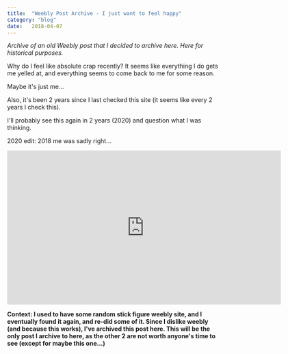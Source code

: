 ```yaml
---
title:  "Weebly Post Archive - I just want to feel happy"
category: "blog"
date:   2018-04-07
---
```


*Archive of an old Weebly post that I decided to archive here. Here for historical purposes.*



Why do I feel like absolute crap recently? It seems like everything I do gets me yelled at, and everything seems to come back to me for some reason.

Maybe it's just me...

Also, it's been 2 years since I last checked this site (it seems like every 2 years I check this).

I'll probably see this again in 2 years (2020) and question what I was thinking.


2020 edit: 2018 me was sadly right...

<iframe width="640" height="360" src="https://www.youtube-nocookie.com/embed/vNqh1a2Lu_E" frameborder="0" allowfullscreen></iframe>


**Context: I used to have some random stick figure weebly site, and I eventually found it again, and re-did some of it. Since I dislike weebly (and because this works), I've archived this post here. This will be the only post I archive to here, as the other 2 are not worth anyone's time to see (except for maybe this one...)**
